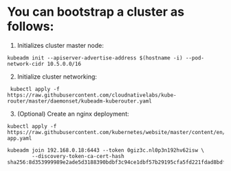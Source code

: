 
# You can bootstrap a cluster as follows:

1. Initializes cluster master node:

 ```
 kubeadm init --apiserver-advertise-address $(hostname -i) --pod-network-cidr 10.5.0.0/16
```
 
2. Initialize cluster networking:
```
 kubectl apply -f https://raw.githubusercontent.com/cloudnativelabs/kube-router/master/daemonset/kubeadm-kuberouter.yaml
```
3. (Optional) Create an nginx deployment:
```
kubectl apply -f https://raw.githubusercontent.com/kubernetes/website/master/content/en/examples/application/nginx-app.yaml
```
						  
```
kubeadm join 192.168.0.18:6443 --token 0giz3c.nl0p3n192hv62isw \
        --discovery-token-ca-cert-hash sha256:8d353999989e2ade5d3188390bdbf3c94ce1dbf57b29195cfa5fd221fdad8bdf 
```		
